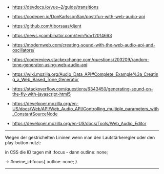  + https://devdocs.io/vue~2/guide/transitions

 + https://codepen.io/DonKarlssonSan/post/fun-with-web-audio-api
 
 + https://github.com/tiborsaas/djent
 
 + https://news.ycombinator.com/item?id=12014663

 + https://modernweb.com/creating-sound-with-the-web-audio-api-and-oscillators/
 
 + https://codereview.stackexchange.com/questions/203209/random-tone-generator-using-web-audio-api
 
 + https://wiki.mozilla.org/Audio_Data_API#Complete_Example%3a_Creating_a_Web_Based_Tone_Generator
 
 + https://stackoverflow.com/questions/6343450/generating-sound-on-the-fly-with-javascript-html5

 + https://developer.mozilla.org/en-US/docs/Web/API/Web_Audio_API/Controlling_multiple_parameters_with_ConstantSourceNode

 + https://developer.mozilla.org/en-US/docs/Tools/Web_Audio_Editor
 
_______________________________________
Wegen der gestrichelten Lininen wenn man den Lautstärkeregler oder den play-button nutzt:
 
  in CSS die ID tagen mit :focus - dann outline: none;
  
  ->    #meine_id:focus{
        outline: none;
        }
_______________________________________
        
